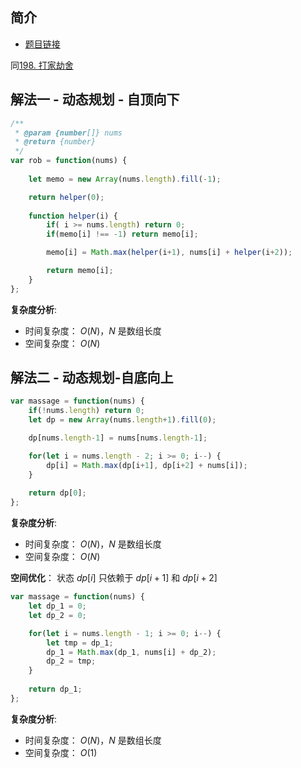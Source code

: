  
 
 
## 简介
- [题目链接](https://leetcode-cn.com/problems/the-masseuse-lcci/)

同[198. 打家劫舍](https://leetcode-cn.com/problems/house-robber/)

## 解法一 - 动态规划 - 自顶向下

```javascript
/**
 * @param {number[]} nums
 * @return {number}
 */
var rob = function(nums) {
    
    let memo = new Array(nums.length).fill(-1);

    return helper(0);
    
    function helper(i) {
        if( i >= nums.length) return 0;
        if(memo[i] !== -1) return memo[i];

        memo[i] = Math.max(helper(i+1), nums[i] + helper(i+2));

        return memo[i];
    }
};
```

**复杂度分析**:
- 时间复杂度： $O(N)$，$N$ 是数组长度
- 空间复杂度： $O(N)$

## 解法二 - 动态规划-自底向上

```javascript
var massage = function(nums) {
    if(!nums.length) return 0;
    let dp = new Array(nums.length+1).fill(0);

    dp[nums.length-1] = nums[nums.length-1];

    for(let i = nums.length - 2; i >= 0; i--) {
        dp[i] = Math.max(dp[i+1], dp[i+2] + nums[i]);
    }
    
    return dp[0];
};
```


**复杂度分析**:
- 时间复杂度： $O(N)$，$N$ 是数组长度
- 空间复杂度： $O(N)$

**空间优化**：
状态 $dp[i]$ 只依赖于 $dp[i+1]$ 和 $dp[i+2]$
```javascript
var massage = function(nums) {
    let dp_1 = 0;
    let dp_2 = 0;

    for(let i = nums.length - 1; i >= 0; i--) {
        let tmp = dp_1;
        dp_1 = Math.max(dp_1, nums[i] + dp_2);
        dp_2 = tmp;
    }
    
    return dp_1;
};
```
**复杂度分析**:
- 时间复杂度： $O(N)$，$N$ 是数组长度
- 空间复杂度： $O(1)$